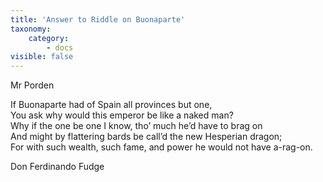 ```yaml
---
title: 'Answer to Riddle on Buonaparte'
taxonomy:
    category:
        - docs
visible: false
---
```


<div class="author">Mr Porden</div>

If Buonaparte had of Spain all provinces but one,  
You ask why would this emperor be like a naked man?  
Why if the one be one I know, tho’ much he’d have to brag on  
And might by flattering bards be call’d the new Hesperian dragon;  
For with such wealth, such fame, and power he would not have a-rag-on.

Don Ferdinando Fudge